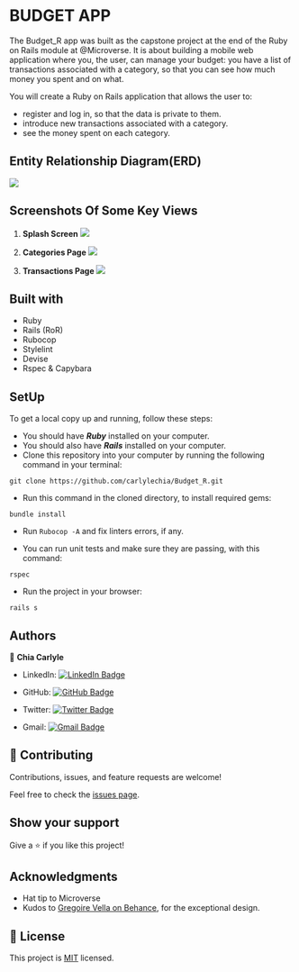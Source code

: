 # BUDGET APP

The Budget_R app was built as the capstone project at the end of the Ruby on Rails module at @Microverse. It is about building a mobile web application where you, the user, can manage your budget: you have a list of transactions associated with a category, so that you can see how much money you spent and on what.

You will create a Ruby on Rails application that allows the user to:

 * register and log in, so that the data is private to them.
 * introduce new transactions associated with a category.
 * see the money spent on each category.

## Entity Relationship Diagram(ERD)

![](app/assets/images/budget_erd.png)

## Screenshots Of Some Key Views

1. **Splash Screen**
![](app/assets/images/splash.png)

2. **Categories Page**
![](app/assets/images/categories.png)

3. **Transactions Page**
![](app/assets/images/transactions.png)

## Built with
- Ruby
- Rails (RoR)
- Rubocop
- Stylelint
- Devise
- Rspec & Capybara

## SetUp
To get a local copy up and running, follow these steps:

* You should have ***Ruby*** installed on your computer.
* You should also have ***Rails*** installed on your computer.
* Clone this repository into your computer by running the following command in your terminal:
```
git clone https://github.com/carlylechia/Budget_R.git
```
* Run this command in the cloned directory, to install required gems: 
```
bundle install
```
- Run `Rubocop -A` and fix linters errors, if any.
* You can run unit tests and make sure they are passing, with this command:
```
rspec
```
* Run the project in your browser:
```
rails s
```

## Authors

👤 **Chia Carlyle**
- LinkedIn: [![LinkedIn Badge](https://img.shields.io/badge/-chiacarlyle-black?logo=LinkedIn&logoColor=0A66C2&style=plastic)](https://linkedin.com/in/chia-carlyle)

- GitHub: [![GitHub Badge](https://img.shields.io/badge/-carlylechia-black?logo=GitHub&logoColor=18171&style=plastic)](https://github.com/carlylechia)

- Twitter: [![Twitter Badge](https://img.shields.io/badge/-chiacarlyle-black?logo=Twitter&logoColor=1DA1F2&style=plastic)](https://twitter.com/chiacarlyle)

- Gmail: [![Gmail Badge](https://img.shields.io/badge/-chiacarlyle-black?logo=Gmail&logoColor=EA4335&style=plastic)](mailto:chiacarlyle@gmail.com)

## 🤝 Contributing

Contributions, issues, and feature requests are welcome!

Feel free to check the [issues page](../../issues/).

## Show your support

Give a ⭐️ if you like this project!

## Acknowledgments

- Hat tip to Microverse
- Kudos to [Gregoire Vella on Behance](https://www.behance.net/gregoirevella), for the exceptional design.

## 📝 License

This project is [MIT](./MIT.md) licensed.